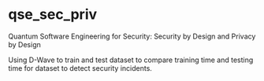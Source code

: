 # qse_sec_priv
Quantum Software Engineering for Security: Security by Design and Privacy by Design

Using D-Wave to train and test dataset to compare training time and testing time for dataset to detect security incidents.

